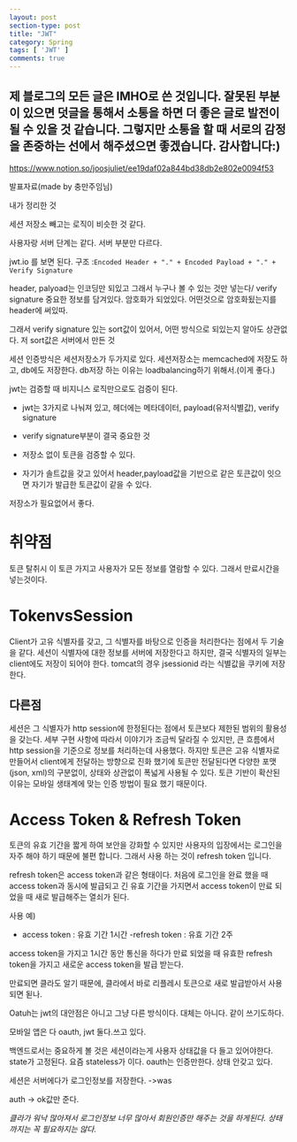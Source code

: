```yaml
---
layout: post
section-type: post
title: "JWT"
category: Spring
tags: [ 'JWT' ]
comments: true
---
```

제 블로그의 모든 글은 IMHO로 쓴 것입니다.
잘못된 부분이 있으면 덧글을 통해서 소통을 하면 더 좋은 글로 발전이 될 수 있을 것 같습니다.
그렇지만 소통을 할 때 서로의 감정을 존중하는 선에서 해주셨으면 좋겠습니다.
감사합니다:)
---


https://www.notion.so/joosjuliet/ee19daf02a844bd38db2e802e0094f53

발표자료(made by 충만주임님)



내가 정리한 것


세션 저장소 빼고는 로직이 비슷한 것 같다.

사용자랑 서버 단계는 같다. 서버 부분만 다르다.


jwt.io 를 보면 된다.
구조 :`Encoded Header + "." + Encoded Payload + "." + Verify Signature`

header, palyoad는 인코딩만 되있고 그래서 누구나 볼 수 있는 것만 넣는다/
verify signature 중요한 정보를 담겨있다. 암호화가 되었있다.
어떤것으로 암호화됬는지를 header에 써있따.

그래서 verify signature 있는 sort값이 있어서, 어떤 방식으로 되있는지 알아도 상관없다.
저 sort값은 서버에서 만든 것



세션 인증방식은 세션저장소가 두가지로 있다.
세션저장소는 memcached에 저장도 하고, db에도 저장한다.
db저장 하는 이유는 loadbalancing하기 위해서.(이게 좋다.)

jwt는 검증할 때 비지니스 로직만으로도 검증이 된다.
- jwt는 3가지로 나눠져 있고, 헤더에는 메타데이터, payload(유저식별값), verify signature
- verify signature부분이 결국 중요한 것

- 저장소 없이 토큰을 검증할 수 있다.
- 자기가 솔트값을 갖고 있어서 header,payload값을 기반으로 같은 토큰값이 잇으면
자기가 발급한 토큰값이 같을 수 있다.

저장소가 필요없어서 좋다.

# 취약점
토큰 탈취시 이 토큰 가지고 사용자가 모든 정보를 열람할 수 있다.
그래서 만료시간을 넣는것이다.

# TokenvsSession

Client가 고유 식별자를 갖고, 그 식별자를 바탕으로 인증을 처리한다는 점에서 두 기술을 같다. 세션이 식별자에 대한 정보를 서버에 저장한다고 하지만, 결국 식별자의 일부는 client에도 저장이 되어야 한다. tomcat의 경우 jsessionid 라는 식별값을 쿠키에 저장한다.

## 다른점

세션은 그 식별자가 http session에 한정된다는 점에서 토큰보다 제한된 범위의 활용성을 갖는다. 세부 구현 사항에 따라서 이야기가 조금씩 달라질 수 있지만, 큰 흐름에서 http session을 기준으로 정보를 처리하는데 사용했다. 하지만 토큰은 고유 식별자로 만들어서 client에게 전달하는 방향으로 진화 했기에 토큰만 전달된다면 다양한 포맷 (json, xml)의 구분없이, 상태와 상관없이 폭넓게 사용될 수 있다. 토큰 기반이 확산된 이유는 모바일 생태계에 맞는 인증 방법이 필요 했기 때문이다.




# Access Token & Refresh Token

토큰의 유효 기간을 짧게 하여 보안을 강화할 수 있지만 사용자의 입장에서는 로그인을 자주 해야 하기 때문에 불편 합니다. 그래서 사용 하는 것이 refresh token 입니다.

refresh token은 access token과 같은 형태이다. 처음에 로그인을 완료 했을 때 access token과 동시에 발급되고 긴 유효 기간을 가지면서 access token이 만료 되었을 때 새로 발급해주는 열쇠가 된다.

사용 예)

- access token : 유효 기간 1시간
-refresh token : 유효 기간 2주

access token을 가지고 1시간 동안 통신을 하다가 만료 되었을 때 유효한 refresh token을 가지고 새로운 access token을 발급 받는다.

만료되면 클라도 알기 때문에, 클라에서 바로 리플레시 토큰으로 새로 발급받아서 사용되면 됟나.


Oatuh는 jwt의 대안점은 아니고
그냥 다른 방식이다. 대체는 아니다. 같이 쓰기도하다.

모바일 앱은 다 oauth, jwt 둘다.쓰고 있다.

백엔드로서는 중요하게 볼 것은 세션이라는게 사용자 상태값을 다 들고 있어야한다.
state가 고정된다. 요즘 stateless가 이다.
oauth는 인증만한다. 상태 안갖고 있다.

세션은 서버에다가 로그인정보를 저장한다. ->was

auth -> ok값만 준다.

*클라가 워낙 많아져서 로그인정보 너무 많아서 회원인증만 해주는 것을 하게된다.*
*상태까지는 꼭 필요하지는 않다.*
